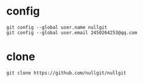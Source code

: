 # config

	git config --global user.name nullgit
	git config --global user.email 2450264253@qq.com

# clone

	git clone https://github.com/nullgit/nullgit



